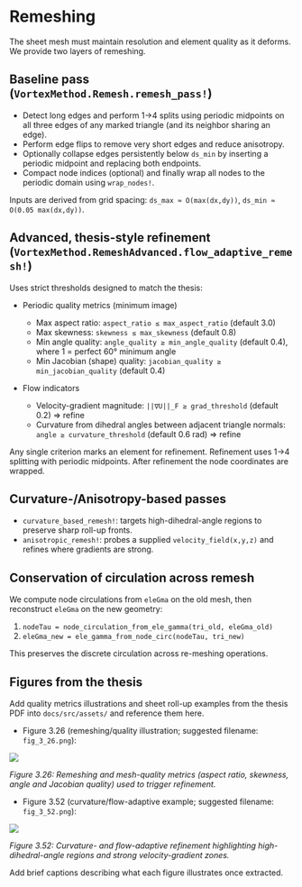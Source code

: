 # Remeshing

The sheet mesh must maintain resolution and element quality as it deforms. We provide two layers of remeshing.

## Baseline pass (`VortexMethod.Remesh.remesh_pass!`)

- Detect long edges and perform 1→4 splits using periodic midpoints on all three edges of any marked triangle (and its neighbor sharing an edge).
- Perform edge flips to remove very short edges and reduce anisotropy.
- Optionally collapse edges persistently below `ds_min` by inserting a periodic midpoint and replacing both endpoints.
- Compact node indices (optional) and finally wrap all nodes to the periodic domain using `wrap_nodes!`.

Inputs are derived from grid spacing: `ds_max ≈ O(max(dx,dy))`, `ds_min ≈ O(0.05 max(dx,dy))`.

## Advanced, thesis-style refinement (`VortexMethod.RemeshAdvanced.flow_adaptive_remesh!`)

Uses strict thresholds designed to match the thesis:

- Periodic quality metrics (minimum image)
  - Max aspect ratio: `aspect_ratio ≤ max_aspect_ratio` (default 3.0)
  - Max skewness: `skewness ≤ max_skewness` (default 0.8)
  - Min angle quality: `angle_quality ≥ min_angle_quality` (default 0.4), where 1 = perfect 60° minimum angle
  - Min Jacobian (shape) quality: `jacobian_quality ≥ min_jacobian_quality` (default 0.4)

- Flow indicators
  - Velocity-gradient magnitude: `||∇U||_F ≥ grad_threshold` (default 0.2) ⇒ refine
  - Curvature from dihedral angles between adjacent triangle normals: `angle ≥ curvature_threshold` (default 0.6 rad) ⇒ refine

Any single criterion marks an element for refinement. Refinement uses 1→4 splitting with periodic midpoints. After refinement the node coordinates are wrapped.

## Curvature-/Anisotropy-based passes

- `curvature_based_remesh!`: targets high-dihedral-angle regions to preserve sharp roll-up fronts.
- `anisotropic_remesh!`: probes a supplied `velocity_field(x,y,z)` and refines where gradients are strong.

## Conservation of circulation across remesh

We compute node circulations from `eleGma` on the old mesh, then reconstruct `eleGma` on the new geometry:

1. `nodeTau = node_circulation_from_ele_gamma(tri_old, eleGma_old)`
2. `eleGma_new = ele_gamma_from_node_circ(nodeTau, tri_new)`

This preserves the discrete circulation across re-meshing operations.

## Figures from the thesis

Add quality metrics illustrations and sheet roll-up examples from the thesis PDF into `docs/src/assets/` and reference them here.

- Figure 3.26 (remeshing/quality illustration; suggested filename: `fig_3_26.png`):

![](assets/fig_3_26.png)

_Figure 3.26: Remeshing and mesh-quality metrics (aspect ratio, skewness, angle and Jacobian quality) used to trigger refinement._

- Figure 3.52 (curvature/flow-adaptive example; suggested filename: `fig_3_52.png`):

![](assets/fig_3_52.png)

_Figure 3.52: Curvature- and flow-adaptive refinement highlighting high-dihedral-angle regions and strong velocity-gradient zones._

Add brief captions describing what each figure illustrates once extracted.
